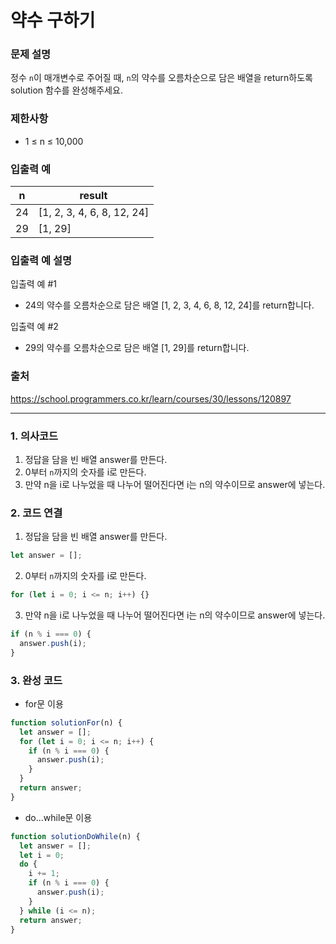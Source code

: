 # 약수 구하기

### 문제 설명

정수 `n`이 매개변수로 주어질 때, `n`의 약수를 오름차순으로 담은 배열을 return하도록 solution 함수를 완성해주세요.

### 제한사항

- 1 ≤ n ≤ 10,000

### 입출력 예

| n   | result                     |
| --- | -------------------------- |
| 24  | [1, 2, 3, 4, 6, 8, 12, 24] |
| 29  | [1, 29]                    |

### 입출력 예 설명

입출력 예 #1

- 24의 약수를 오름차순으로 담은 배열 [1, 2, 3, 4, 6, 8, 12, 24]를 return합니다.

입출력 예 #2

- 29의 약수를 오름차순으로 담은 배열 [1, 29]를 return합니다.

### 출처

https://school.programmers.co.kr/learn/courses/30/lessons/120897

---

### 1. 의사코드

1. 정답을 담을 빈 배열 answer를 만든다.
2. 0부터 `n`까지의 숫자를 i로 만든다.
3. 만약 n을 i로 나누었을 때 나누어 떨어진다면 i는 n의 약수이므로 answer에 넣는다.

### 2. 코드 연결

1. 정답을 담을 빈 배열 answer를 만든다.

```javascript
let answer = [];
```

2. 0부터 `n`까지의 숫자를 i로 만든다.

```javascript
for (let i = 0; i <= n; i++) {}
```

3. 만약 n을 i로 나누었을 때 나누어 떨어진다면 i는 n의 약수이므로 answer에 넣는다.

```javascript
if (n % i === 0) {
  answer.push(i);
}
```

### 3. 완성 코드

- for문 이용

```javascript
function solutionFor(n) {
  let answer = [];
  for (let i = 0; i <= n; i++) {
    if (n % i === 0) {
      answer.push(i);
    }
  }
  return answer;
}
```

- do...while문 이용

```javascript
function solutionDoWhile(n) {
  let answer = [];
  let i = 0;
  do {
    i += 1;
    if (n % i === 0) {
      answer.push(i);
    }
  } while (i <= n);
  return answer;
}
```

